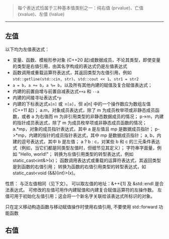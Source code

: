 > 每个表达式恰属于三种基本值类别之一：纯右值 (prvalue)、亡值 (xvalue)、左值 (lvalue)

---
## 左值
以下均为左值表达式：
- 变量、函数、模板形参对象 (C++20 起)或数据成员，不论其类型，即使变量的类型是右值引用，由其名字构成的表达式仍是左值表达式
- 函数调用或重载运算符表达式，其返回类型为左值引用，例如 `std::getline(std::cin, str)`、`std::cout << 1`、`str1 = str2`
- `a = b`，`a += b`，`a %= b`，以及所有其他内建的赋值及复合赋值表达式；
- 内建的前置自增与前置自减表达式`++a` 和 `--a`
- 内建的间接寻址表达式`*p`
- 内建的下标表达式`a[n]` 或` n[a]`，但 a[n] 中的一个操作数应为数组左值 (C++11 起)；
a.m，对象成员表达式，除了 m 为成员枚举项或非静态成员函数，或者 a 为右值而 m 为非引用类型的非静态数据成员的情况；
p->m，内建的指针成员表达式，除了 m 为成员枚举项或非静态成员函数的情况；
a.*mp，对象的成员指针表达式，其中 a 是左值且 mp 是数据成员指针；
p->*mp，内建的指针的成员指针表达式，其中 mp 是数据成员指针；
a, b，内建的逗号表达式，其中 b 是左值；
a ? b : c，对某些 b 和 c 的三元条件表达式（例如，当它们都是同类型左值时，但细节见其定义）；
字符串字面量，例如 "Hello, world!"；
转换为左值引用类型的转型表达式，例如 static_cast<int&>(x)；
函数调用表达式或重载的运算符表达式，其返回类型是到函数的右值引用；
转换为函数的右值引用类型的转型表达式，如 static_cast<void (&&)(int)>(x)。

性质：
与泛左值相同（见下文）。
可以取左值的地址：&++i[1] 及 &std::endl 是合法表达式。
可修改的左值可用作内建赋值和内建复合赋值运算符的左操作数。
左值可用于初始化左值引用；这会将一个新名字关联给该表达式所标识的对象。

只在定义移动构造函数与移动赋值操作时使用右值引用, 不要使用 std::forward 功能函数

## 右值